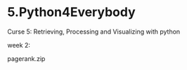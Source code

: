 # 5.Python4Everybody
Curse 5: Retrieving, Processing and Visualizing with python

week 2:

pagerank.zip
